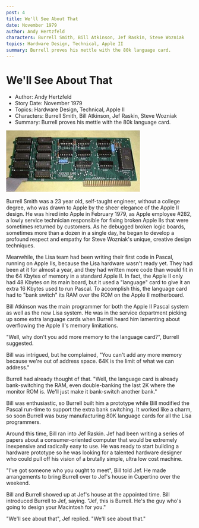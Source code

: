 ```yaml
---
post: 4
title: We'll See About That
date: November 1979
author: Andy Hertzfeld
characters: Burrell Smith, Bill Atkinson, Jef Raskin, Steve Wozniak
topics: Hardware Design, Technical, Apple II
summary: Burrell proves his mettle with the 80k language card.
---
```


# We'll See About That
* Author: Andy Hertzfeld
* Story Date: November 1979
* Topics: Hardware Design, Technical, Apple II
* Characters: Burrell Smith, Bill Atkinson, Jef Raskin, Steve Wozniak
* Summary: Burrell proves his mettle with the 80k language card.

![Apple II Language Card](images/Macintosh/language_card.jpg) 

    
Burrell Smith was a 23 year old, self-taught engineer, without a college degree, who was drawn to Apple by the sheer elegance of the Apple II design.  He was hired into Apple in February 1979, as Apple employee #282, a lowly service technician responsible for fixing broken Apple IIs that were sometimes returned by customers.  As he debugged broken logic boards, sometimes more than a dozen in a single day, he began to develop a profound respect and empathy for Steve Wozniak's unique, creative design techniques.


Meanwhile, the Lisa team had been writing their first code in Pascal, running on Apple IIs, because the Lisa hardware wasn't ready yet.  They had been at it for almost a year, and they had written more code than would fit in the 64 Kbytes of memory in a standard Apple II.  In fact, the Apple II only had 48 Kbytes on its main board, but it used a "language" card to give it an extra 16 Kbytes used to run Pascal.  To accomplish this, the language card had to "bank switch" its RAM over the ROM on the Apple II motherboard.

Bill Atkinson was the main programmer for both the Apple II Pascal system as well as the new Lisa system.  He was in the service department picking up some extra language cards when Burrell heard him lamenting about overflowing the Apple II's memory limitations.

"Well, why don't you add more memory to the language card?", Burrell suggested.

Bill was intrigued, but he complained, "You can't add any more memory because we're out of address space.  64K is the limit of what we can address."

Burrell had already thought of that.  "Well, the language card is already bank-switching the RAM, even double-banking the last 2K where the monitor ROM is.  We'll just make it bank-switch another bank."

Bill was enthusiastic, so Burrell built him a prototype while Bill modified the Pascal run-time to support the extra bank switching.  It worked like a charm, so soon Burrell was busy manufacturing 80K language cards for all the Lisa programmers.

Around this time, Bill ran into Jef Raskin.  Jef had been writing a series of papers about a consumer-oriented computer that would be  extremely inexpensive and radically easy to use.  He was ready to start building a hardware prototype so he was looking for a talented hardware designer who could pull off his vision of a brutally simple, ultra low cost machine.

"I've got someone who you ought to meet", Bill told Jef.  He made arrangements to bring Burrell over to Jef's house in Cupertino over the weekend.

Bill and Burrell showed up at Jef's house at the appointed time.  Bill introduced Burrell to Jef, saying.  "Jef, this is Burrell.  He's the guy who's going to design your Macintosh for you."

"We'll see about that", Jef replied.  "We'll see about that."

